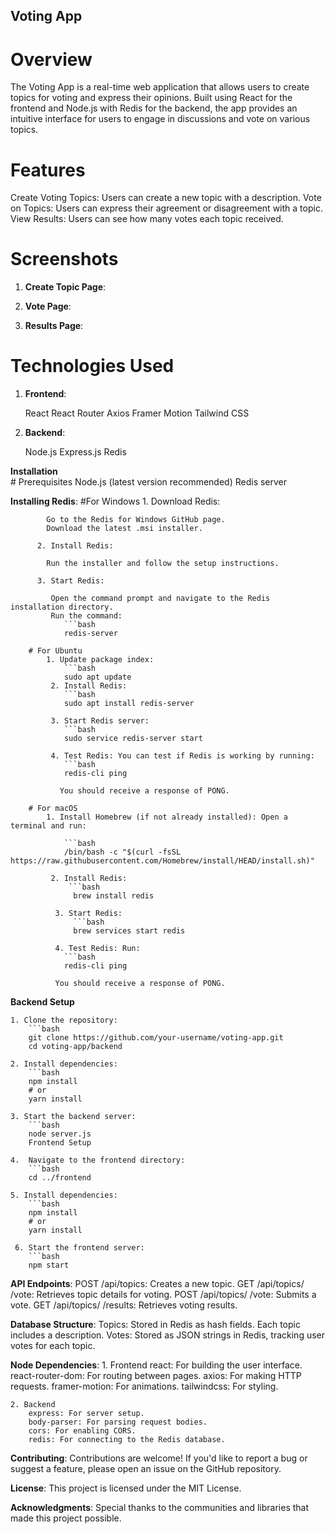 ## Voting App
# Overview
  The Voting App is a real-time web application that allows users to create topics for voting and express their opinions. Built using React for the frontend and Node.js with Redis for the backend, the app provides an intuitive interface for users to engage in discussions and vote on various topics.

# Features
  Create Voting Topics: Users can create a new topic with a description.
  Vote on Topics: Users can express their agreement or disagreement with a topic.
  View Results: Users can see how many votes each topic received.
  
# Screenshots
  1. **Create Topic Page**:

  2. **Vote Page**:

  3. **Results Page**:

# Technologies Used
   1. **Frontend**:

      React
      React Router
      Axios
      Framer Motion
      Tailwind CSS
      
  2. **Backend**:

      Node.js
      Express.js
      Redis
     
  **Installation**  
     # Prerequisites
          Node.js (latest version recommended)
          Redis server
          
  **Installing Redis**:
      #For Windows
          1. Download Redis:
    
            Go to the Redis for Windows GitHub page.
            Download the latest .msi installer.
         
          2. Install Redis:
      
            Run the installer and follow the setup instructions.
         
          3. Start Redis:
    
             Open the command prompt and navigate to the Redis installation directory.
             Run the command:
                ```bash
                redis-server
            
        # For Ubuntu
            1. Update package index:
                ```bash
                sudo apt update
             2. Install Redis:
                ```bash
                sudo apt install redis-server
     
             3. Start Redis server:
                ```bash
                sudo service redis-server start
         
             4. Test Redis: You can test if Redis is working by running:
                ```bash
                redis-cli ping
         
               You should receive a response of PONG.

        # For macOS
            1. Install Homebrew (if not already installed): Open a terminal and run:

                ```bash
                /bin/bash -c "$(curl -fsSL https://raw.githubusercontent.com/Homebrew/install/HEAD/install.sh)"
       
             2. Install Redis:
                 ```bash
                  brew install redis
     
              3. Start Redis:
                  ```bash
                  brew services start redis
     
              4. Test Redis: Run:
                ```bash
                redis-cli ping
     
              You should receive a response of PONG.

  **Backend Setup**
  
    1. Clone the repository:
        ```bash
        git clone https://github.com/your-username/voting-app.git
        cd voting-app/backend

    2. Install dependencies:
        ```bash
        npm install
        # or
        yarn install

    3. Start the backend server:
        ```bash
        node server.js
        Frontend Setup

    4.  Navigate to the frontend directory:
        ```bash
        cd ../frontend
        
    5. Install dependencies:
        ```bash
        npm install
        # or
        yarn install

     6. Start the frontend server:
        ```bash
        npm start


**API Endpoints**:
  POST /api/topics: Creates a new topic.
  GET /api/topics/
  /vote: Retrieves topic details for voting.
  POST /api/topics/
  /vote: Submits a vote.
  GET /api/topics/
  /results: Retrieves voting results.

**Database Structure**:
  Topics: Stored in Redis as hash fields. Each topic includes a description.
  Votes: Stored as JSON strings in Redis, tracking user votes for each topic.

 **Node Dependencies**:
    1. Frontend
        react: For building the user interface.
        react-router-dom: For routing between pages.
        axios: For making HTTP requests.
        framer-motion: For animations.
        tailwindcss: For styling.
        
    2. Backend
        express: For server setup.
        body-parser: For parsing request bodies.
        cors: For enabling CORS.
        redis: For connecting to the Redis database.
        
  **Contributing**:
      Contributions are welcome! If you'd like to report a bug or suggest a feature, please open an issue on the GitHub repository.

  **License**:
      This project is licensed under the MIT License.

  **Acknowledgments**:
      Special thanks to the communities and libraries that made this project possible.

